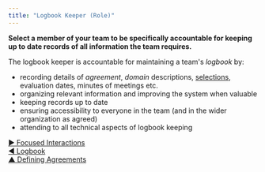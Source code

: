 ```yaml
---
title: "Logbook Keeper (Role)"
---
```



**Select a member of your team to be specifically accountable for keeping up to date records of all information the team requires.**

The logbook keeper is accountable for maintaining a team's <dfn data-info="Logbook: A (digital) system to store all information relevant for running an organization.">logbook</dfn> by: 

-   recording details of <dfn data-info="Agreement: An agreed upon guideline, process or protocol designed to guide the flow of value.">agreement</dfn>, <dfn data-info="Domain: A distinct area of influence, activity and decision making within an organization.">domain</dfn> descriptions, [selections](role-selection.html), evaluation dates, minutes of meetings etc.
-   organizing relevant information and improving the system when valuable
-   keeping records up to date
-   ensuring accessibility to everyone in the team (and in the wider organization as agreed)
-   attending to all technical aspects of logbook keeping


[&#9654; Focused Interactions](focused-interactions.html)<br/>[&#9664; Logbook](logbook.html)<br/>[&#9650; Defining Agreements](defining-agreements.html)

